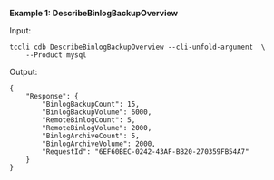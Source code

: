 **Example 1: DescribeBinlogBackupOverview**



Input: 

```
tccli cdb DescribeBinlogBackupOverview --cli-unfold-argument  \
    --Product mysql
```

Output: 
```
{
    "Response": {
        "BinlogBackupCount": 15,
        "BinlogBackupVolume": 6000,
        "RemoteBinlogCount": 5,
        "RemoteBinlogVolume": 2000,
        "BinlogArchiveCount": 5,
        "BinlogArchiveVolume": 2000,
        "RequestId": "6EF60BEC-0242-43AF-BB20-270359FB54A7"
    }
}
```

